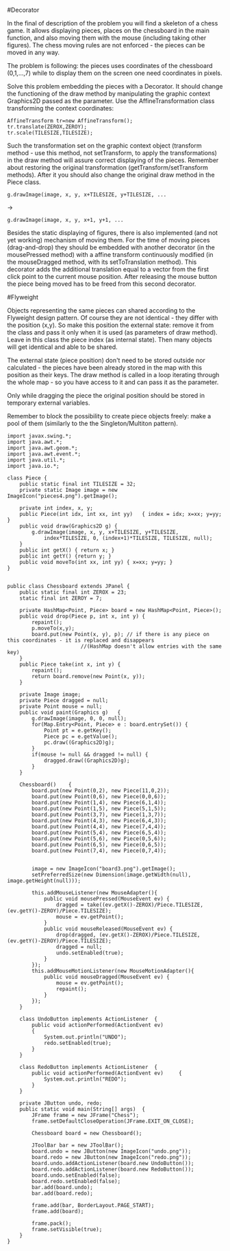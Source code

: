 #Decorator

In the final of description of the problem you will find a skeleton of a chess game. It allows displaying pieces, places on the chessboard in the main function, and also moving them with the mouse (including taking other figures). The chess moving rules are not enforced - the pieces can be moved in any way.

The problem is following: the pieces uses coordinates of the chessboard (0,1,...,7) while to display them on the screen one need coordinates in pixels.

Solve this problem embedding the pieces with a Decorator. It should change the functioning of the draw method by manipulating the graphic context Graphics2D passed as the parameter. Use the AffineTransformation class transforming the context coordinates:

```
AffineTransform tr=new AffineTransform();
tr.translate(ZEROX,ZEROY);
tr.scale(TILESIZE,TILESIZE);
```
Such the transformation set on the graphic context object (transform method - use this method, not setTransform, to apply the transformations) in the draw method will assure correct displaying of the pieces. Remember about restoring the original transformation (getTransform/setTransform methods). After it you should also change the original draw method in the Piece class.
```
g.drawImage(image, x, y, x+TILESIZE, y+TILESIZE, ...
```
->
```
g.drawImage(image, x, y, x+1, y+1, ...
```
Besides the static displaying of figures, there is also implemented (and not yet working) mechanism of moving them. For the time of moving pieces (drag-and-drop) they should be embedded with another decorator (in the mousePressed method) with a affine transform continuously modified (in the mouseDragged method, with its setToTranslation method). This decorator adds the additional translation equal to a vector from the first click point to the current mouse position. After releasing the mouse button the piece being moved has to be freed from this second decorator.

#Flyweight

Objects representing the same pieces can shared according to the Flyweight design pattern. Of course they are not identical - they differ with the position (x,y). So make this position the external state: remove it from the class and pass it only when it is used (as parameters of draw method). Leave in this class the piece index (as internal state). Then many objects will get identical and able to be shared.

The external state (piece position) don't need to be stored outside nor calculated - the pieces have been already stored in the map with this position as their keys. The draw method is called in a loop iterating through the whole map - so you have access to it and can pass it as the parameter.

Only while dragging the piece the original position should be stored in temporary external variables.

Remember to block the possibility to create piece objects freely: make a pool of them (similarly to the the Singleton/Multiton pattern).

```
import javax.swing.*;
import java.awt.*;
import java.awt.geom.*;
import java.awt.event.*;
import java.util.*;
import java.io.*;

class Piece {
	public static final int TILESIZE = 32;
	private static Image image = new ImageIcon("pieces4.png").getImage();

	private int index, x, y;
	public Piece(int idx, int xx, int yy)	{ index = idx; x=xx; y=yy;  }
	public void draw(Graphics2D g) {
		g.drawImage(image, x, y, x+TILESIZE, y+TILESIZE,
			index*TILESIZE, 0, (index+1)*TILESIZE, TILESIZE, null);
	}
	public int getX() { return x; }
	public int getY() {return y; }
	public void moveTo(int xx, int yy) { x=xx; y=yy; }
}


public class Chessboard extends JPanel {
	public static final int ZEROX = 23;
	static final int ZEROY = 7;

	private HashMap<Point, Piece> board = new HashMap<Point, Piece>();
	public void drop(Piece p, int x, int y)	{
		repaint();
		p.moveTo(x,y);
		board.put(new Point(x, y), p); // if there is any piece on this coordinates - it is replaced and disappears
						//(HashMap doesn't allow entries with the same key)
	}
	public Piece take(int x, int y)	{
		repaint();
		return board.remove(new Point(x, y));
	}

	private Image image;
	private Piece dragged = null;
	private Point mouse = null;
	public void paint(Graphics g)	{
		g.drawImage(image, 0, 0, null);
		for(Map.Entry<Point, Piece> e : board.entrySet()) {
			Point pt = e.getKey();
			Piece pc = e.getValue();
			pc.draw((Graphics2D)g);
		}
		if(mouse != null && dragged != null) {
			dragged.draw((Graphics2D)g);
		}
	}

	Chessboard()	{
		board.put(new Point(0,2), new Piece(11,0,2));
		board.put(new Point(0,6), new Piece(0,0,6));
		board.put(new Point(1,4), new Piece(6,1,4));
		board.put(new Point(1,5), new Piece(5,1,5));
		board.put(new Point(3,7), new Piece(1,3,7));
		board.put(new Point(4,3), new Piece(6,4,3));
		board.put(new Point(4,4), new Piece(7,4,4));
		board.put(new Point(5,4), new Piece(6,5,4));
		board.put(new Point(5,6), new Piece(0,5,6));
		board.put(new Point(6,5), new Piece(0,6,5));
		board.put(new Point(7,4), new Piece(0,7,4));


		image = new ImageIcon("board3.png").getImage();
		setPreferredSize(new Dimension(image.getWidth(null), image.getHeight(null)));

		this.addMouseListener(new MouseAdapter(){
			public void mousePressed(MouseEvent ev) {
				dragged = take((ev.getX()-ZEROX)/Piece.TILESIZE, (ev.getY()-ZEROY)/Piece.TILESIZE);
				mouse = ev.getPoint();
			}
			public void mouseReleased(MouseEvent ev) {
				drop(dragged, (ev.getX()-ZEROX)/Piece.TILESIZE, (ev.getY()-ZEROY)/Piece.TILESIZE);
				dragged = null;
				undo.setEnabled(true);
			}
		});
		this.addMouseMotionListener(new MouseMotionAdapter(){
			public void mouseDragged(MouseEvent ev)	{
				mouse = ev.getPoint();
				repaint();
			}
		});
	}

	class UndoButton implements ActionListener	{
		public void actionPerformed(ActionEvent ev)
		{
			System.out.println("UNDO");
			redo.setEnabled(true);
		}
	}

	class RedoButton implements ActionListener 	{
		public void actionPerformed(ActionEvent ev) 	{
			System.out.println("REDO");
		}
	}

	private JButton undo, redo;
	public static void main(String[] args)	{
		JFrame frame = new JFrame("Chess");
		frame.setDefaultCloseOperation(JFrame.EXIT_ON_CLOSE);

		Chessboard board = new Chessboard();

		JToolBar bar = new JToolBar();
		board.undo = new JButton(new ImageIcon("undo.png"));
		board.redo = new JButton(new ImageIcon("redo.png"));
		board.undo.addActionListener(board.new UndoButton());
		board.redo.addActionListener(board.new RedoButton());
		board.undo.setEnabled(false);
		board.redo.setEnabled(false);
		bar.add(board.undo);
		bar.add(board.redo);

		frame.add(bar, BorderLayout.PAGE_START);
		frame.add(board);

		frame.pack();
		frame.setVisible(true);
	}
}
```